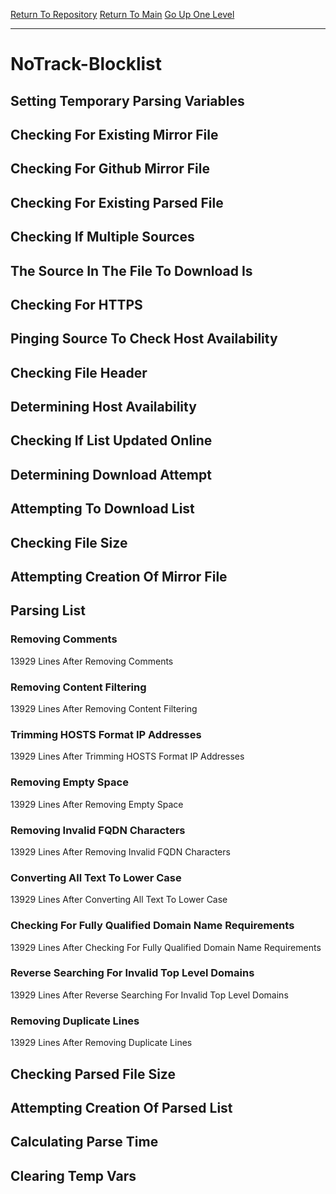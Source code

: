 [Return To Repository](https://github.com/deathbybandaid/piholeparser/)
[Return To Main](https://github.com/deathbybandaid/piholeparser/blob/master/RecentRunLogs/Mainlog.md)
[Go Up One Level](https://github.com/deathbybandaid/piholeparser/blob/master/RecentRunLogs/TopLevelScripts/30-Processing-External-Blacklists.md)
____________________________________
# NoTrack-Blocklist
## Setting Temporary Parsing Variables
## Checking For Existing Mirror File
## Checking For Github Mirror File
## Checking For Existing Parsed File
## Checking If Multiple Sources
## The Source In The File To Download Is
## Checking For HTTPS
## Pinging Source To Check Host Availability
## Checking File Header
## Determining Host Availability
## Checking If List Updated Online
## Determining Download Attempt
## Attempting To Download List
## Checking File Size
## Attempting Creation Of Mirror File
## Parsing List
### Removing Comments
13929 Lines After Removing Comments
### Removing Content Filtering
13929 Lines After Removing Content Filtering
### Trimming HOSTS Format IP Addresses
13929 Lines After Trimming HOSTS Format IP Addresses
### Removing Empty Space
13929 Lines After Removing Empty Space
### Removing Invalid FQDN Characters
13929 Lines After Removing Invalid FQDN Characters
### Converting All Text To Lower Case
13929 Lines After Converting All Text To Lower Case
### Checking For Fully Qualified Domain Name Requirements
13929 Lines After Checking For Fully Qualified Domain Name Requirements
### Reverse Searching For Invalid Top Level Domains
13929 Lines After Reverse Searching For Invalid Top Level Domains
### Removing Duplicate Lines
13929 Lines After Removing Duplicate Lines
## Checking Parsed File Size
## Attempting Creation Of Parsed List
## Calculating Parse Time
## Clearing Temp Vars
